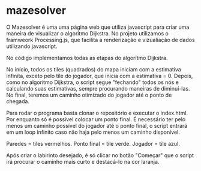 # mazesolver

O Mazesolver é uma uma página web que utiliza javascript para criar uma maneira de visualizar o algoritmo Dijkstra.
No projeto utilizamos o framweork Processing.js, que facilita a renderização e vizualiação de dados utilizando javascript.

No código implementamos todas as etapas do algoritmo Dijkstra. 

No início, todos os tiles (quadrados) do mapa iniciam com a estimativa infinita, exceto pelo tile do jogador, que inicia com a
estimativa = 0. Depois, como no algoritmo Dijkstra, o script segue "fechando" todos os nós e calculando suas estimativas, sempre procurando
maneiras de diminuí-las. No final, teremos um caminho otimizado do jogador até o ponto de chegada.

Para rodar o programa basta clonar o repositório e executar o index.html. Por enquanto só é possível colocar um ponto final. É necessário
ter pelo menos um caminho possível do jogador até o ponto final, o script entrará em um loop infinito caso não haja pelo menos um
caminho disponível.

Paredes = tiles vermelhos.
Ponto final = tile verde.
Jogador = tile azul.

Após criar o labirinto desejado, é só clicar no botão "Começar" que o script irá procurar o caminho mais curto e destacá-lo na cor laranja.
